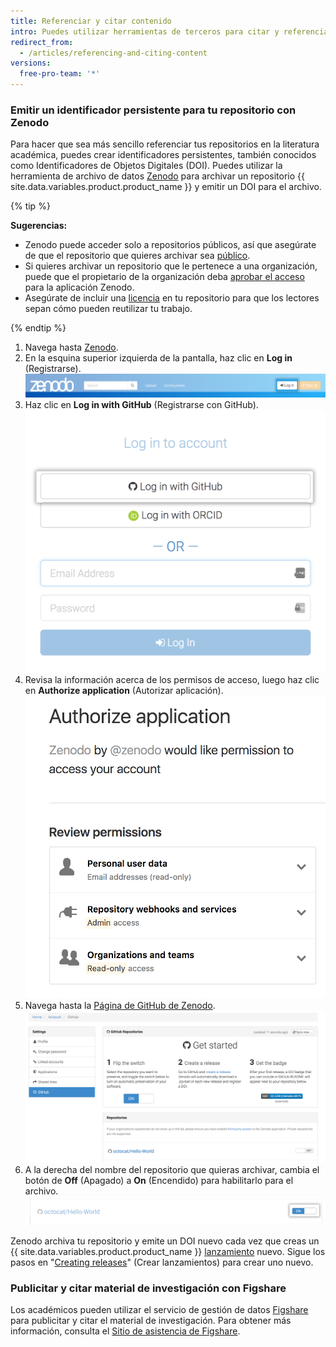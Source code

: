 ```yaml
---
title: Referenciar y citar contenido
intro: Puedes utilizar herramientas de terceros para citar y referenciar contenido en GitHub.
redirect_from:
  - /articles/referencing-and-citing-content
versions:
  free-pro-team: '*'
---
```


### Emitir un identificador persistente para tu repositorio con Zenodo

Para hacer que sea más sencillo referenciar tus repositorios en la literatura académica, puedes crear identificadores persistentes, también conocidos como Identificadores de Objetos Digitales (DOI). Puedes utilizar la herramienta de archivo de datos [Zenodo](https://zenodo.org/about) para archivar un repositorio {{ site.data.variables.product.product_name }} y emitir un DOI para el archivo.

{% tip %}

**Sugerencias:**
- Zenodo puede acceder solo a repositorios públicos, así que asegúrate de que el repositorio que quieres archivar sea [público](/articles/making-a-private-repository-public).
- Si quieres archivar un repositorio que le pertenece a una organización, puede que el propietario de la organización deba [aprobar el acceso](/articles/approving-oauth-apps-for-your-organization) para la aplicación Zenodo.
- Asegúrate de incluir una [licencia](/articles/open-source-licensing) en tu repositorio para que los lectores sepan cómo pueden reutilizar tu trabajo.

{% endtip %}

1. Navega hasta [Zenodo](http://zenodo.org/).
2. En la esquina superior izquierda de la pantalla, haz clic en **Log in** (Registrarse). ![Botón Zenodo log in (Registrarse en Zenodo)](/assets/images/help/repository/zenodo_login.png)
3. Haz clic en **Log in with GitHub** (Registrarse con GitHub). ![Registrarse en Zenodo con GitHub](/assets/images/help/repository/zenodo_login_with_github.png)
4. Revisa la información acerca de los permisos de acceso, luego haz clic en **Authorize application** (Autorizar aplicación). ![Autorizar Zenodo](/assets/images/help/repository/zenodo_authorize.png)
5. Navega hasta la [Página de GitHub de Zenodo](https://zenodo.org/account/settings/github/). ![Página de GitHub de Zenodo](/assets/images/help/repository/zenodo_github_page.png)
6. A la derecha del nombre del repositorio que quieras archivar, cambia el botón de **Off** (Apagado) a **On** (Encendido) para habilitarlo para el archivo. ![Habilitar que Zenodo archive en el repositorio](/assets/images/help/repository/zenodo_toggle_on.png)

Zenodo archiva tu repositorio y emite un DOI nuevo cada vez que creas un {{ site.data.variables.product.product_name }} [lanzamiento](/articles/about-releases/) nuevo. Sigue los pasos en "[Creating releases](/articles/creating-releases/)" (Crear lanzamientos) para crear uno nuevo.

### Publicitar y citar material de investigación con Figshare

Los académicos pueden utilizar el servicio de gestión de datos [Figshare](http://figshare.com) para publicitar y citar el material de investigación. Para obtener más información, consulta el [Sitio de asistencia de Figshare](https://knowledge.figshare.com/articles/item/how-to-connect-figshare-with-your-github-account).
